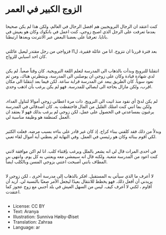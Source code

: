 # الزوج الكبير في العمر

##
كنت اعتقد ان الرجال النرويجيين هم افضل الرجال في العالم، ولكن هذا لم يكن صحيحا بعدما تعرفت على الرجل الذي اصبح زوجي، كنت اعمل في بانكوك وكان هو يعيش في باتايا. تعرفنا على بعضنا البعض عبر الانترنت وبعدها ارتبطنا.

##
بعد فترة قررنا ان نتزوج. انا من عائلة فقيرة، ل1ا فزواجي من رجل مقتدر ليعيل عائلتي كان احد اسبابي للزواج.

##
انتقلنا للنرويج وبدأت بالذهاب الى المدرسة لتعلم اللغة النرويجية. كان وقتاً صعباً. لم يكن لدي شهادة قيادة وكان على زوجي ان يوصلني الى المدرسة، وينتظرني هناك، ومن ثم نعود سوياً. كان الطريق يبعد عن المدرسة قرابة ساعة. لكن فيما بعد انتقلنا الى مكان اقرب، ولكن مازال بحاجة الى ايصالي للمدرسة. فهو لم يكن يرغب بأن اذهب وحدي.

##
لم يكن لديّ أي نقود منذ اتيت الى النرويج. ذات مرة اعطاني زوجي أموالا لتناول الغداء، ولكن بما انني كنت امتلك القليل من المال فاحتفظت به. كان أصدقائي في المدرسة يرغبون بمساعدتي في الحصول على عمل، لكن زوجي لم يرغب بذلك فهو لا يعتقد ان العمل كمنظفة هو وظيفة مناسبة لي.

##
وبدلاُ من ذلك فقد كلفني ببناء كراج. إذ كان غير قادر على بناءه بسبب مرضه. فعلت الكثير لكي أقوم ببنائه وكان هو رئيسي في العمل. وفي النهاية لم يعطني أية أموال لقاء تعبي.

##
في احدى المرات قال لي انه يشعر بالملل ويرغب بإقتناء كلب. انا لم اكن موافقة لانني كنت اعود من المدرسة متعبة. ولكنه قال انه سيمشي معه ويعتني به كل يوم. وانتهى بي المطاف بانني أصبحت اعتني بزوجي المسن وبالكلب ايضاً.

##
لا أعرف ما الذي سيأتي به المستقبل. افكر بالذهاب إلى مدرسة أخرى ، لكن زوجي لا يريدني أن أفعل ذلك. فهو يخطط للانتقال بعيدًا ليجعل الأمر صعبًا بالنسبة لي. أريد أن أقاوم ، لكني لا أعرف كيف. ليس من السهل العيش في بلد أجنبي مع زوج عجوز كما اعتقدت.

##
* License: CC BY
* Text: Aranya
* Illustration: Sunniva Høiby-Øiset
* Translation: Zahraa
* Language: ar
